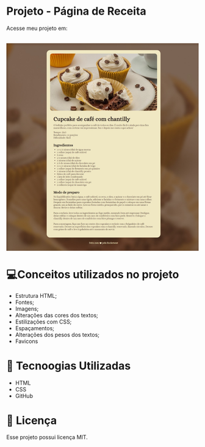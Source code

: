 # Projeto - Página de Receita

Acesse meu projeto em:
<br><br>

![Cupcake de Café com Chantilly](https://raw.githubusercontent.com/WillamsDantas/projeto-pagina-de-receitas/main/.github/363347155-2a544d88-0f99-45f6-af5b-768d12059f32.jpeg)

# 💻Conceitos utilizados no projeto

- Estrutura HTML;
- Fontes;
- Imagens;
- Alterações das cores dos textos;
- Estilizações com CSS;
- Espaçamentos;
- Alterações dos pesos dos textos;
- Favicons

# 🚀 Tecnoogias Utilizadas

- HTML
- CSS
- GitHub

# 📝 Licença

Esse projeto possui licença MIT.
